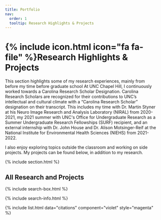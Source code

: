 ```yaml
---
title: Portfolio
nav:
  order: 1
  tooltip: Research Highlights & Projects
---
```


# {% include icon.html icon="fa fa-file" %}Research Highlights & Projects

This section highlights some of my research experiences, mainly from before my time before graduate school At UNC Chapel Hill, I continuously worked towards a Carolina Research Scholar Designation. Carolina Research Scholars are recognized for their contributions to UNC’s intellectual and cultural climate with a “Carolina Research Scholar” designation on their transcript. This includes my time with Dr. Martin Styner at his Neuro Image Research and Analysis Laboratory (NIRAL) from 2020-2021, my 2021 summer with UNC's Office for Undergraduate Research as a Summer Undergraduate Research Fellowships (SURF) recipient, and an external internship with Dr. John House and Dr. Alison Motsinger-Reif at the National Institute for Environmental Health Sciences (NIEHS) from 2021-2022. 

I also enjoy exploring topics outside the classroom and working on side projects. My projects can be found below, in addition to my research.

{% include section.html %}

## All Research and Projects

{% include search-box.html %}

{% include search-info.html %}

{% include list.html data="citations" component="violet" style="magenta" %}